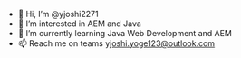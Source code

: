 - 👋 Hi, I’m @yjoshi2271
- 👀 I’m interested in AEM and Java
- 🌱 I’m currently learning Java Web Development and AEM
- 📫 Reach me on teams yjoshi.yoge123@outlook.com

